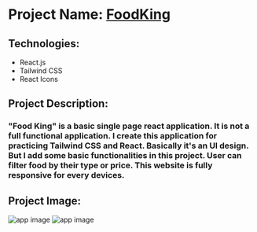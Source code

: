 # Project Name: [FoodKing](https://foodking-ui.netlify.app)

## Technologies:
- React.js
- Tailwind CSS
- React Icons

## Project Description:
### "Food King" is a basic single page react application. It is not a full functional application. I create this application for practicing Tailwind CSS and React. Basically it's an UI design. But I add some basic functionalities in this project. User can filter food by their type or price. This website is fully responsive for every devices.

## Project Image:
![app image](https://i.ibb.co/4Zbpp5D/1.png)
![app image](https://i.ibb.co/jHxrL8v/2.png)
